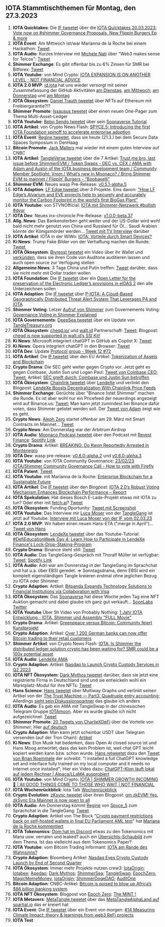 ## IOTA Stammtischthemen für Montag, den 27.3.2023

1. **IOTA Quicktakes**: Die [IF tweetet](https://twitter.com/iota/status/1637755981701562369?s=20) über die [IOTA Quicktakes 20.03.2023: Vote now on #shimmer Governance Proposals, New Flippin Burgers Ep & more](https://www.youtube.com/watch?v=_E9M0av-DIY)
2. **IOTA Event**: Am Mittwoch ist/war Marianna de la Roche bei einem Hackathon: [Tweet](https://twitter.com/Marianadlrw/status/1637026135119740930?s=20)
3. **IOTA Audio**: Kurzes Interview mit [Michele Nati](https://twitter.com/michelenati) über "Web3 makes sense for Telcos": [Tweet](https://twitter.com/michelenati/status/1637795923219693569?s=20)
4. **Shimmer Exchange**: Es gibt offenbar bis zu 6% Zinsen für SMR bei Bitforex: [Tweet](https://twitter.com/bitforexcom/status/1637993385998036992?s=20)
5. **IOTA Youtube**: von Mind Crypto: [IOTA EXPANSION IS ON ANOTHER LEVEL - NOT FINANCIAL ADVICE](https://www.youtube.com/watch?v=ZXIDWcRYqRI&t=51s)
6. **IOTA 2.0 MVP**: [id.Iota](https://twitter.com/id_iota) hat uns wieder versorgt mit seiner Zusammefassung der GitHub Aktivitäten [am Dienstag](https://twitter.com/id_iota/status/1638088075502047233?s=20), [am Mittwoch](https://twitter.com/id_iota/status/1638514835188224000?s=20); [am Donnerstag](https://twitter.com/id_iota/status/1638830719152824321?s=20) und [am Montag](https://twitter.com/id_iota/status/1640280641559461888?s=20)
7. **IOTA Ökosystem**: [Daniel Trauth tweetet](https://twitter.com/DanielTrauth/status/1637844300334497796?s=20) über NFTs auf Ethereum mit Freibiergarantie?!?
8. **Shimmer Promote**: [Issausus tweetet](https://twitter.com/Issaus2020/status/1638179406752645121?s=20) über einen neuen One-Pager zum Thema Multi-Asset-Ledger
9. **IOTA Youtube**: [Bebo Sendo tweetet](https://twitter.com/Bboy_Sendo/status/1638140892744671233?s=20) über sein [Soonaverse Tutorial](https://www.youtube.com/watch?v=jL7oY-yHNMY&t=3s)
10. **IOTA Artikel**: von Crypto News Flash: [SPYCE.5: Introducing the first IOTA Foundation spinoff to accelerate enterprise adoption](https://www.crypto-news-flash.com/spyce-5-introducing-the-first-iota-foundation-spinoff-to-accelerate-enterprise-adoption/)
11. **IOTA Event**: [Regine tweetet](https://twitter.com/Energine/status/1638108118369333248?s=20), dass sie heute (21.3.) bei dem Secure Data Spaces Symposium in DenHaag
12. **Bitcoin Promote**: [Jack Mallers](https://twitter.com/MarketMobsterUK/status/1637900577974657024?s=20) mal wieder mit einem guten Interview auf CNBC
13. **IOTA Artikel**: [TangleVerse tweetet](https://twitter.com/TangleVerseWeb/status/1638195130032087041?s=20) über die 7 Artikel: [Trust me bro, last issue before ShimmerEVM / Token Swaps - DEC vs. CEX / AMA with Adam and Austin of the IOTA business development team / Community Member Spotlight: Vrom / What’s new in Moonaco? / Bring Shimmer EVM to mainnet / Flippin’ Burgers - “Boobavelli”](https://iotacreator.substack.com/p/trust-me-bro-last-issue-before-shimmerevm?r=1ic5o4&utm_campaign=post&utm_medium=web)
14. **Shimmer EVM**: Neues wasp Pre-Release: [v0.5.1-alpha.5](https://github.com/iotaledger/wasp/releases/tag/v0.5.1-alpha.5)
15. **IOTA Adaption**: [LF Edge tweetet](https://twitter.com/LF_Edge/status/1638194763827388416?s=20) über 3 Projekte. Eins davon: ["How LF Edge’s Alvarium and EVE projects help to securely and accurately monitor the Carbon Footprint in the world’s first BioGas Plant"](https://www.lfedge.org/resources/case-studies/?hss_channel=tw-1085641282175741952)
16. **IOTA Youtube**: von STVNOfficial: [IOTA mit Shimmer-Netzwerk #bullish #dyor](https://www.youtube.com/watch?app=desktop&v=9bxTkiVfZGY)
17. **IOTA Dev**: Neues inx-chronicle Pre-Release: [v1.0.0-beta.37](https://github.com/iotaledger/inx-chronicle/releases/tag/v1.0.0-beta.37)
18. **Allg. News**: Das Bankensterben geht weiter und der US-Dollar wird wohl bald nicht mehr genutzt von China und Russland für Öl... Saudi Arabien könnte der Königsmörder werden... [Tweet mit TV Interview](https://twitter.com/Dennis_Porter_/status/1640196897293111296?t=RGfmxMePFAzw-c8DelabJg&s=19) darüber
19. **IOTA Artikel**: IOTA in der WiWo: [IOTA: Vorteile durch Smart Devices?](https://www.wiwo.de/finanzen/geldanlage/iota-miota-im-ueberblick-iota-vorteile-durch-smart-devices/28922438.html)
20. **Ki News**: Trump Fake Bilder von der Verhaftung machen die Runde: [Tweet](https://twitter.com/MeghUpdates/status/1638461675631431681?s=20)
21. **IOTA Ökosystem**: [Bivreost tweetet](https://twitter.com/bivreost/status/1638435264912584707?s=20) ein Video über ihr Wallet und [verkünden](https://twitter.com/bivreost/status/1638473443048935425?s=20), dass sie ihren Code von Auditone auditieren lassen und auch open source zur Verfügung stellen
22. **Allgemeine News**: 3 Tage China und Putin treffen: [Tweet](https://twitter.com/WatcherGuru/status/1638349879171792896?s=20) darüber, dass sie nicht mehr mit Dollar traden wollen
23. **IOTA Foundation**: Die [IF tweetet](https://twitter.com/iota/status/1638495742468784130?s=20) über ein [Open Letter for the preservation of the Electronic Ledger’s provisions in eIDAS 2](https://inatba.org/news/savesection11-eidas2-trusted-electronic-ledgers-open-letter/) den alle Unterzeichnen sollen
24. **IOTA Adaption**: Die [IF tweetet](https://twitter.com/iota/status/1638284348829908993?s=20) über [P-IOTA: A Cloud-Based Geographically Distributed Threat Alert System That Leverages P4 and IOTA](https://www.mdpi.com/1424-8220/23/6/2955)
25. **Shimmer Voting**: Letzer [Aufruf von Shimmer](https://twitter.com/shimmernet/status/1638541047293702146?s=20) zum Governements Voting: [Governance Voting in Shimmer Explained](https://blog.shimmer.network/governance-voting-shimmer/)
26. **IOTA Governements**: [DeepSea tweetet](https://twitter.com/Deep_Sea_Iotan/status/1638550007954526209?s=20) über ein Update von [TangleTreasury.org](https://www.tangletreasury.org/)
27. **IOTA Ökosystem**: [cheqd.io/](https://cheqd.io/) und [walt.id](https://twitter.com/walt_id) Partnerschaft: [Tweet](https://twitter.com/cheqd_io/status/1638206109046456320?s=20); Blogpost: [cheqd is now supported in walt.id’s SSI Kit!](https://cheqd.io/blog/cheqd-is-now-supported-in-walt.ids-ssi-kit?utm_source=twitter)
28. **Ki News**: Microsoft integriert chatGPT in GitHub als Copilot X: [Tweet](https://twitter.com/AlphaSignalAI/status/1638571132474511361?s=20)
29. **Ki News**: Opera integriert chatGPT in den Browser: [Tweet](https://twitter.com/rowancheung/status/1638558865414582272?s=20)
30. **IOTA Dev**: Update [Protocol group - Week 12 #72](https://github.com/iotaledger/research-updates/discussions/72)
31. **IOTA Artikel**: Die [IF tweetet](https://twitter.com/iota/status/1638556143713677312?s=20) über den EU Artikel: [Tokenization of Assets and Blockchain](https://www.eublockchainforum.eu/research-paper/tokenization-assets-and-blockchain)
32. **Crypto Drama**: Die SEC geht weiter gegen Crypto vor. Jetzt geht es gegen Coinbase, Justin Sun und Logan Paul: [Tweet von Coinbase CEO](https://twitter.com/brian_armstrong/status/1638654192138199041?s=20); [Tweet](https://twitter.com/TheRobynHD/status/1638654458614751233?s=20); Artikel: [SEC greift durch: Coinbase und Justin Sun betroffen](https://www.btc-echo.de/schlagzeilen/sec-greift-durch-coinbase-und-justin-sun-betroffen-161470/)
33. **IOTA Ökosystem**: [Chainlink tweetet](https://twitter.com/ChainlinkToday/status/1638663597357244421?s=20) über [LendeXe](http://lendexe.fi/) und verlinkt den Blogpost: [LendeXe Boosts Decentralization With Chainlink Price Feeds](https://chainlinktoday.com/lendexe-boosts-decentralization-with-chainlink-price-feeds/)
34. **Shimmer Exchange**: Gerüchte über "Binance listet Shimmer" machen die Runde. Es ist aber wohl nur ein Pricefeed der neuerdings angezeigt wird auf Binance.us: [Tweet](https://twitter.com/Levi_Jeans4353/status/1638602144088563712?s=20); Man kann jetzt zumindest bei Binance dafür voten, dass Shimmer gelistet werden soll. Der [Tweet von Adam](https://twitter.com/Schpoopel/status/1638825380894109696?s=20) zeigt wie es geht.
35. **Crypto News**: [Aleph Zero](https://twitter.com/Aleph__Zero) startet offenbar am 29. März mit Smart Contracts im Mainnet... [Tweet](https://twitter.com/Aleph__Zero/status/1638559876824662017?s=20)
36. **Crypto News**: Am Donnerstag war der Arbitrum Airdrop
37. **IOTA Audio**: [Moonaco Podcast tweetet](https://twitter.com/MoonacoPodcast/status/1638864015391637506?s=20) über den Podcast mit [Revest Finance](https://twitter.com/RevestFinance): [Spotify Link](https://open.spotify.com/episode/0TlwVWoJw0nMfyooHMU5YI?si=MwQ81fT9R-eidt9LYztXNA)
38. **Crypto Drama**: Artikel: [BREAKING: Do Kwon Reportedly Arrested in Montenegro](https://coinmarketcap.com/alexandria/article/breaking:-do-kwon-reportedly-arrested-in-montenegro)
39. **IOTA Dev**: wasp pre-release: [v0.6.0-alpha.2](https://github.com/iotaledger/wasp/releases) und [v0.6.0-alpha.3](https://github.com/iotaledger/wasp/releases/tag/v0.6.0-alpha.3)
40. **IOTA Youtube**: von IOTA Community Governance: [23/02/23 IOTA/Shimmer Community Governance Call - How to vote with Firefly](https://www.youtube.com/watch?v=oXlLdfgq1Js)
41. **IOTA Patent**: [Tweet](https://twitter.com/Wondere12985276/status/1639013353279434759?s=20)
42. **IOTA Youtube**: mit Marianna de la Roche: [Enterprise Blockchain for a Sustainable Future](https://www.youtube.com/watch?v=yX4-eUxbmJ8)
43. **IOTA Artikel**: Die [IF tweetet](https://twitter.com/iota/status/1639009123764404224?s=20) über den Blogpost: [IOTA 2.0’s Robust Voting Mechanism Enhances Blockchain Performance – Report](https://www.ethnews.com/iota-2-0s-robust-voting-mechanism-enhances-blockchain-performance-report/)
44. **IOTA Spekulation**: Hat dieses Bosch E-Lade-Projekt etwas mit IOTA zu tun? Oder eher mit [fetch.ai](https://twitter.com/Fetch_ai)? [Tweet](https://twitter.com/MOBIXWALLET/status/1638970898169626624?s=20)
45. **IOTA Ökosystem**: Funding Oportunity: [Tweet mit Screenshot](https://twitter.com/antonionardella/status/1639204021654155265?s=20)
46. **IOTA Youtube**: Das Interview mir [Luca Moser](https://twitter.com/luca__moser) von der [TangleGang](https://twitter.com/GangTangleTalk) ist jetzt auf Youtube: [Interview mit Luca Moser von der IF vom 02.03.23](https://www.youtube.com/watch?v=SXkQPNsuG0c)
47. **IOTA 2.0 MVP**: Wir haben einen neuen Hans-ETA ("merge in April")... [Tweet von Hans](https://twitter.com/hus_qy/status/1639186193261948930?s=20)
48. **IOTA Ökosystem**: [LendeXe tweetet](https://twitter.com/LendeXeFinance/status/1639209164693032960?s=20) über das Youtube-Tutorial: [#DefiEducationWeek Day 4: Learn How to Participate in LendeXe Finance's Lock-Drop-Staking-Program](https://www.youtube.com/watch?v=RqfjE7lyEDg)
49. **Crypto Drama**: Binance steht still: [Tweet](https://twitter.com/cz_binance/status/1639235255054860290?s=20)
50. **IOTA Audio**: Das TangleGang-Gespräch mit Thoralf Müller ist verfügbar: [Tweet](https://twitter.com/GangTangleTalk/status/1637760477848535042?s=20); [Spotify Link](https://podcasters.spotify.com/pod/show/tangle-gang/episodes/Interview-mit-Thoralf-Mller-von-der-IF-vom-19-01-23-e20os76)
51. **IOTA Audio**: Adri war am Donnerstag in der TangleGang im Sprachchat und hat u.a. über EBSI geredet. => Sonntagsdrama, denn EBSI wird ein komplett eigenständigen Tangle kreieren erstmal ohne jeglichen Bezug zu IOTA oder Shimmer
52. **Crypto Adaption**: Artikel: [Bitpanda Expands Technology Solutions to Financial Institutions via Collaboration with Visa](https://blockchainreporter.net/bitpanda-expands-technology-solutions-to-financial-institutions-via-collaboration-with-visa/)
53. **IOTA Ökosystem**: Das [Soonaverse](https://soonaverse.com/discover/spaces) hat diese Woche jeden Tag eine NFT Auktion gemacht und dabei glaube ich ganz gut verkauft... [SoonLabs Twitter](https://twitter.com/soon_labs) 
54. **IOTA Youtube** Über 5h Video von Probably Nothing: [1 Jahr IOTA Entwicklung - IOTA, Shimmer und Assembly "FULL Movie"](https://www.youtube.com/watch?v=jykUtGTMPY0)
55. **Crypto Drama**: Artikel: [Greenpeace versus Bitcoin: Community feiert Kunstprojekt](https://www.btc-echo.de/news/greenpeace-vs-bitcoin-community-feiert-skull-of-satoshi-161564/)
56. **Crypto Adaption**: Artikel: [Over 1,200 German banks can now offer Bitcoin trading to their retail customers](https://finbold.com/over-1200-german-banks-can-now-offer-bitcoin-trading-to-their-retail-customers/)
57. **Shimmer Artikel**: von Crypto News Flash: [IOTA: Is Shimmer the distributed ledger solution crypto has been waiting for? SMR could be a 100x potential asset](https://www.crypto-news-flash.com/iota-is-shimmer-the-distributed-ledger-solution-crypto-has-been-waiting-for-smr-could-be-a-100x-potential-asset/?feed_id=14082&_unique_id=641dd1033aa24)
58. **IOTA Audio**: [LendeXe AMA](https://twitter.com/LendeXeFinance/status/1639702691273228288?s=20)
59. **Crypto Adaption**: Artikel: [Nasdaq to Launch Crypto Custody Services in Q2 2023](https://watcher.guru/news/nasdaq-to-launch-crypto-custody-services-in-q2-2023)
60. **IOTA NFT Ökosystem**: [Dark Mythos tweetet](https://twitter.com/DarkMythosIOTA/status/1638492630546800642?s=20) darüber, dass sie jetzt eine registrierte Firma in Deutschland sind und sie entwickeln wohl ein Marktplatz-Modul für ihre NFTs: [Tweet](https://twitter.com/DarkMythosIOTA/status/1639638204084113410?s=20)
61. **Hans Science**: [Hans tweetet](https://twitter.com/hus_qy/status/1638578841881923585?s=20) über Multiway Graphs und verlinkt seinen Artikel von der [The Trust Machine — Part3: Quadruple entry accounting](https://husqy.medium.com/the-trust-machine-part3-quadruple-entry-accounting-6da022f5e832); Allerdings [sieht sein Diskussionspartner](https://twitter.com/getjonwithit/status/1639075331024773120?s=20) das glaube ich anders
62. **IOTA Audio**: Es gab ein AMA mit TangleSwap in der chinesischen Telegram Gruppe [IOTAmoon](https://t.me/IOTAmoon). Aber es wurde glaube ich nicht aufgezeichnet: [Tweet](https://twitter.com/kowei1995/status/1639872570056114176?s=20)
63. **Shimmer Promote**: [20 Tweets von CharlieXDeFi](https://twitter.com/CharlieXDeFi/status/1639735383704608773?s=20) über die Vorteile von Shimmer; Hier [auf deutsch](https://www.iota-talk.com/forum/index.php?thread/14-iota-talk/&postID=115965#post115965)
64. **Crypto Adaption**: Man kann jetzt scheinbar USDT über Telegram versenden (auf der Tron Chain): [Artikel](https://www.btc-echo.de/schlagzeilen/telegram-integriert-usdt-in-wallet-bot-161503/)
65. **Ki News**: Elon Musk hat bedenken, dass Open Ai closed source ist und Hans Moog antwortet, dass das kein Problem ist, weil chat GPT leicht kopiert werden kann bzw. schon wurde. [Hans retweetet](https://twitter.com/hus_qy/status/1639285030936616963?s=20) dazu den [Tweet von Brian Roemmele](https://twitter.com/BrianRoemmele/status/1637871062246649856?s=20) der schreibt: "I installed a full ChatGPT knowledge set and interface fully trained on my local computer and it needs no Internet once installed"; Hier ein Video dazu: [ChatGPT-Klon läuft lokal auf jedem Rechner | Alpaca/LLaMA ausprobiert](https://www.youtube.com/watch?v=XsCVVFNuG2U)
66. **IOTA Youtube**: von Mind Crypto: [IOTA | SHIMMER GROWTH INCOMING 🚀 | All GOOD THINGS COME TO THOSE WHO WAIT | NOT FINANCIAL](https://www.youtube.com/watch?v=KRYdnp4r1eQ)
67. **IOTA Wochenrückblick**: Iota Talk [Wochenrückblick](https://www.iota-talk.com/index.php?article/274-wochenr%C3%BCckblick-vom-19-bis-25-m%C3%A4rz-2023/)
68. **Crypto Evolution**: [zKsync tweetet](https://twitter.com/zksync/status/1639251197898129408?s=20) über ihren Blogpost: [gm zkEVM! Yes, zkSync Era Mainnet is now open to all](https://blog.matter-labs.io/gm-zkevm-171b12a26b36)
69. **IOTA Audio**: Am Donnerstag kommt [Regine](https://twitter.com/Energine) von [Spyce_5](https://twitter.com/SPYCE_5) zum Sprachchat in die TangleGang: [Tweet](https://twitter.com/GangTangleTalk/status/1639949087859417089?s=20)
70. **Crypto Adaption**: Artikel von The Block "[Crypto payment restrictions back on self-hosted wallets in final EU Parliament AML text](https://www.theblock.co/post/222390/crypto-payment-restrictions-back-self-hosted-wallets-eu)" hat [Mariana de la Roche kommentiert](https://twitter.com/Marianadlrw/status/1639220228390367234?s=20)
71. **IOTA Tokenomics**: [Dom hat im Discord](https://discord.com/channels/397872799483428865/397872799483428867/1089534552344641596) etwas zu den Tokenomics mit Mana usw. verraten und leaked? auch ein [Übersichts-Schaubild](https://twitter.com/Vrom14286662/status/1639979473717043202?s=20) zum dem Thema. Ist das vielleicht aus dem Tokenomics Paper?
72. **IOTA Youtube**: vom Bitcoin Trading Informant: [IOTA am Rande des Wahnsinns?](https://www.youtube.com/watch?v=WA2JBlbqFrw)
73. **Crypto Adaption**: Bloomberg Artikel: [Nasdaq Eyes Crypto Custody Launch by End of Second Quarter](https://www.bloomberg.com/news/articles/2023-03-24/nasdaq-eyes-crypto-custody-launch-by-end-of-second-quarter#xj4y7vzkg)
74. **IOTA Ökosystem**: Immer mehr Projekte nutzen crew3: [IotaOrigin](https://crew3.xyz/c/iotaorigin/invite/5vVlxl2KveF-F54z7q3oH); [Iotabee](https://crew3.xyz/c/iotabee/invite/FVdSVGyXDZlwCS9-iFn0I); [Apedao](https://crew3.xyz/c/apedao/invite/ZJSsF_9xlW7mGQADs5BPF); [Dark Mythos](https://crew3.xyz/c/darkmythos/invite/h6bXztIVUS5Jyhttft4Bk); [ShimmerSea](https://crew3.xyz/c/shimmersea/invite/zikW2A__rIouDMx9vBQzD); [TangleSwap](https://crew3.xyz/c/tangleswap/invite/pVrE2fLBcGn05ZpVvaMD-); [EpochZero](https://crew3.xyz/c/epochzero/invite/OyNIakiVzxWOMuCGrpJ7q), [MagicMemeMoney](https://crew3.xyz/c/magicmememoney/invite/VYVZ-tf4UdxpBznW-VOrQ), [IotaOrigin](https://crew3.xyz/c/iotaorigin/invite/5vVlxl2KveF-F54z7q3oH); [ShimmerDogeDAO](https://crew3.xyz/c/shimmerdogedao/invite/-VPz3W6FhujMdJW180V3w); [AuditOne](https://crew3.xyz/c/auditone/invite/iyknuS0RJo9pX7iroP0CW)
75. **Bitcoin Adaption**: CNBC-Artikel: [Bitcoin is poised to blow up Africa’s $86 billion banking system](https://www.cnbc.com/2023/03/26/bitcoin-is-poised-to-blow-up-africas-86-billion-banking-system.html?__source=sharebar|twitter&par=sharebar)
76. **IOTA NFT Ökosystem**: Blogpost von [Epoch Zero](https://twitter.com/Epoch_0): [The MINT !](https://medium.com/@EpochZer0/the-mint-fa0a60d85cf2)
77. **IOTA Metavers**: [MetaTangle tweetet](https://twitter.com/MetaTangle/status/1640031984578707457?s=20) über das [MetaTangleAlphaLand auf spartial.io](https://www.spatial.io/s/MetaTangle-AlphaLand-640480b5f0a902db0d6d0204?share=6422320928642952329) das er kreiert hat
78. **IOTA Event**: Die [IF tweetet](https://twitter.com/iota/status/1640307682593714178?s=20) über ein Event von morgen: [#14 Measuring Climate Impact: theory & learnings from web3 ReFi projects](https://www.eventbrite.com/e/14-measuring-climate-impact-theory-learnings-from-web3-refi-projects-tickets-588478152997)
79. **IOTA Test**




